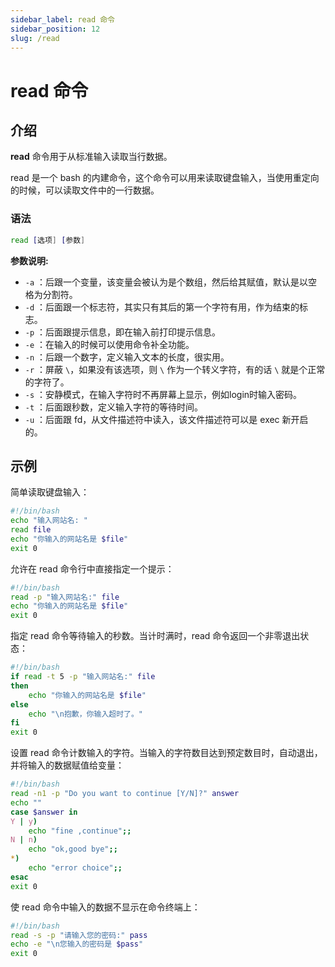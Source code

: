 ```yaml
---
sidebar_label: read 命令
sidebar_position: 12
slug: /read
---
```


# read 命令



## 介绍

**read** 命令用于从标准输入读取当行数据。

read 是一个 bash 的内建命令，这个命令可以用来读取键盘输入，当使用重定向的时候，可以读取文件中的一行数据。

### 语法

```bash
read [选项] [参数]
```

**参数说明:**

- `-a` ：后跟一个变量，该变量会被认为是个数组，然后给其赋值，默认是以空格为分割符。
- `-d` ：后面跟一个标志符，其实只有其后的第一个字符有用，作为结束的标志。
- `-p` ：后面跟提示信息，即在输入前打印提示信息。
- `-e` ：在输入的时候可以使用命令补全功能。
- `-n` ：后跟一个数字，定义输入文本的长度，很实用。
- `-r` ：屏蔽 `\`，如果没有该选项，则 `\` 作为一个转义字符，有的话 `\` 就是个正常的字符了。
- `-s` ：安静模式，在输入字符时不再屏幕上显示，例如login时输入密码。
- `-t` ：后面跟秒数，定义输入字符的等待时间。
- `-u` ：后面跟 fd，从文件描述符中读入，该文件描述符可以是 exec 新开启的。



## 示例

简单读取键盘输入：

```bash
#!/bin/bash
echo "输入网站名: "
read file
echo "你输入的网站名是 $file"
exit 0
```

允许在 read 命令行中直接指定一个提示：

```bash
#!/bin/bash 
read -p "输入网站名:" file 
echo "你输入的网站名是 $file"  
exit 0
```

指定 read 命令等待输入的秒数。当计时满时，read 命令返回一个非零退出状态：

```bash
#!/bin/bash 
if read -t 5 -p "输入网站名:" file 
then
	echo "你输入的网站名是 $file" 
else     
	echo "\n抱歉，你输入超时了。" 
fi 
exit 0
```

设置 read 命令计数输入的字符。当输入的字符数目达到预定数目时，自动退出，并将输入的数据赋值给变量：

```bash
#!/bin/bash 
read -n1 -p "Do you want to continue [Y/N]?" answer
echo ""
case $answer in 
Y | y)       
	echo "fine ,continue";; 
N | n)       
	echo "ok,good bye";; 
*)      
	echo "error choice";;  
esac 
exit 0
```

使 read 命令中输入的数据不显示在命令终端上：

```bash
#!/bin/bash 
read -s -p "请输入您的密码:" pass 
echo -e "\n您输入的密码是 $pass" 
exit 0
```

